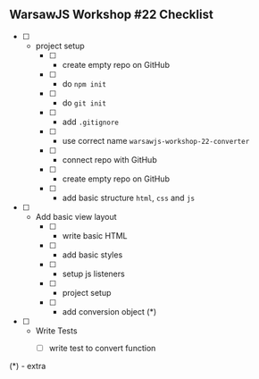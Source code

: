 ## WarsawJS Workshop #22 Checklist

- [ ] - project setup
    - [ ] - create empty repo on GitHub
    - [ ] - do `npm init`
    - [ ] - do `git init`
    - [ ] - add `.gitignore`
    - [ ] - use correct name `warsawjs-workshop-22-converter`
    - [ ] - connect repo with GitHub
    - [ ] - create empty repo on GitHub
    - [ ] - add basic structure `html`, `css` and `js`
- [ ] - Add basic view layout
    - [ ] - write basic HTML
    - [ ] - add basic styles
    - [ ] - setup js listeners
    - [ ] - project setup
    - [ ] - add conversion object (*)
- [ ] - Write Tests
    - [ ] write test to convert function


(*) - extra